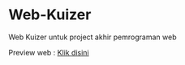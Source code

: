 # Web-Kuizer
Web Kuizer untuk project akhir pemrograman web

Preview web : <a href= "kuizer.42web.io">Klik disini</a>
